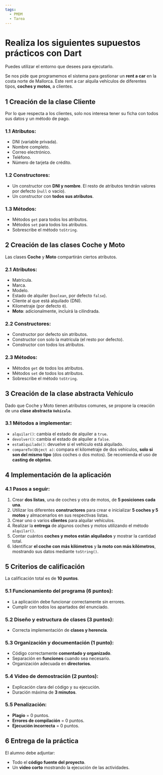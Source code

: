 ```yaml
---
tags:
  - PMDM
  - Tarea
---
```

# Realiza los siguientes supuestos prácticos con Dart

Puedes utilizar el entorno que desees para ejecutarlo.

Se nos pide que programemos el sistema para gestionar un **rent a car** en la costa norte de Mallorca. Este rent a car alquila vehículos de diferentes tipos, **coches y motos**, a clientes. 

## 1 Creación de la clase Cliente

Por lo que respecta a los clientes, solo nos interesa tener su ficha con todos sus datos y un método de pago. 

### 1.1 Atributos:
- DNI (variable privada).
- Nombre completo.
- Correo electrónico.
- Teléfono.
- Número de tarjeta de crédito.

### 1.2 Constructores:
- Un constructor con **DNI y nombre**. El resto de atributos tendrán valores por defecto (`null` o vacío).
- Un constructor con **todos sus atributos**.

### 1.3 Métodos:
- Métodos `get` para todos los atributos.
- Métodos `set` para todos los atributos.
- Sobrescribe el método `toString`.

## 2 Creación de las clases Coche y Moto

Las clases **Coche** y **Moto** compartirán ciertos atributos.

### 2.1 Atributos:
- Matrícula.
- Marca.
- Modelo.
- Estado de alquiler (`boolean`, por defecto `false`).
- Cliente al que está alquilado (DNI).
- Kilometraje (por defecto `0`).
- **Moto**: adicionalmente, incluirá la cilindrada.

### 2.2 Constructores:
- Constructor por defecto sin atributos.
- Constructor con solo la matrícula (el resto por defecto).
- Constructor con todos los atributos.

### 2.3 Métodos:
- Métodos `get` de todos los atributos.
- Métodos `set` de todos los atributos.
- Sobrescribe el método `toString`.

## 3 Creación de la clase abstracta Vehículo

Dado que Coche y Moto tienen atributos comunes, se propone la creación de una **clase abstracta `Vehículo`**.

### 3.1 Métodos a implementar:
- `alquilar()`: cambia el estado de alquiler a `true`.
- `devolver()`: cambia el estado de alquiler a `false`.
- `estaAlquilado()`: devuelve si el vehículo está alquilado.
- `compareTo(Object a)`: compara el kilometraje de dos vehículos, **solo si son del mismo tipo** (dos coches o dos motos). Se recomienda el uso de **casting de objetos**.

## 4 Implementación de la aplicación

### 4.1 Pasos a seguir:
1. Crear **dos listas**, una de coches y otra de motos, de **5 posiciones cada una**.
2. Utilizar los diferentes **constructores** para crear e inicializar **5 coches y 5 motos** y almacenarlos en sus respectivas listas.
3. Crear uno o varios **clientes** para alquilar vehículos.
4. Realizar la **entrega** de algunos coches y motos utilizando el método `alquilar()`.
5. Contar cuántos **coches y motos están alquilados** y mostrar la cantidad total.
6. Identificar **el coche con más kilómetros** y **la moto con más kilómetros**, mostrando sus datos mediante `toString()`.

## 5 Criterios de calificación

La calificación total es de **10 puntos**.

### 5.1 Funcionamiento del programa (**6 puntos**):
- La aplicación debe funcionar correctamente sin errores.
- Cumplir con todos los apartados del enunciado.

### 5.2 Diseño y estructura de clases (**3 puntos**):
- Correcta implementación de **clases y herencia**.

### 5.3 Organización y documentación (**1 punto**):
- Código correctamente **comentado y organizado**.
- Separación en **funciones** cuando sea necesario.
- Organización adecuada en **directorios**.

### 5.4 Video de demostración (**2 puntos**):
- Explicación clara del código y su ejecución.
- Duración máxima de **3 minutos**.

### 5.5 Penalización:
- **Plagio** = 0 puntos.
- **Errores de compilación** = 0 puntos.
- **Ejecución incorrecta** = 0 puntos.

## 6 Entrega de la práctica

El alumno debe adjuntar:
- Todo el **código fuente del proyecto**.
- Un **video corto** mostrando la ejecución de las actividades.
